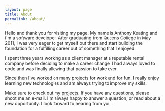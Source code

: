```yaml
---
layout: page
title: About
permalink: /about/
---
```


Hello and thank you for visiting my page. My name is Anthony Keating and I'm a software developer. After graduating from Queens College in May 2011, I was very eager to get myself out there and start building the foundation for a fulfilling career out of something that I enjoyed. 

I spent three years working as a client manager at a reputable rental company before deciding to make a career change. I had always loved to code and was finally allowing that passion to take over.

Since then I've worked on many projects for work and for fun. I really enjoy learning new technologies and am always trying to improve my skills.

Make sure to check out my <a href='/projects/'>projects</a>. If you have any questions, please shoot me an e-mail. I'm always happy to answer a question, or read about a new opportunity. I look forward to hearing from you.

